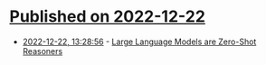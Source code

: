 # [Published on 2022-12-22](index.md)

* [2022-12-22, 13:28:56](https://lobste.rs/s/lrbwhk/large_language_models_are_zero_shot) - [Large Language Models are Zero-Shot Reasoners](https://arxiv.org/abs/2205.11916)

